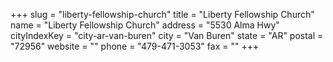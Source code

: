 +++
slug = "liberty-fellowship-church"
title = "Liberty Fellowship Church"
name = "Liberty Fellowship Church"
address = "5530 Alma Hwy"
cityIndexKey = "city-ar-van-buren"
city = "Van Buren"
state = "AR"
postal = "72956"
website = ""
phone = "479-471-3053"
fax = ""
+++
